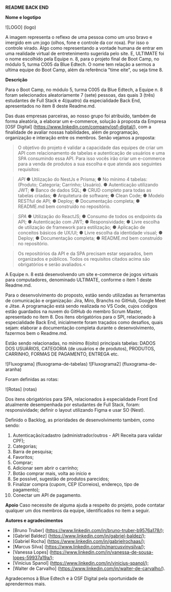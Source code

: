 **README BACK END**

**Nome e logotipo**

![LOGO] (logo)

A imagem representa o reflexo de uma pessoa como um urso bravo e imergido em um jogo (olhos, fone e controle da cor roxa). Por isso o controle virado. Algo como representando a vontade humana de entrar em uma realidade virtual de entretenimento sugerida pelo site.
E, ULTIMATE foi o nome escolhido pela Equipe n. 8, para o projeto final de Boot Camp, no módulo 5, turma C005 da Blue Edtech. O nome tem relação a sermos a ultima equipe do Boot Camp, além da referência "time eite", ou seja time 8.

**Descrição**

Para o Boot Camp, no módulo 5, turma C005 da Blue Edtech, a Equipe n. 8 foram selecionados aleatoriamente 7 (sete) pessoas, das quais 3 (três) estudantes de Full Stack e 4(quatro) da especialidade Back End, apresentados no item 8 deste Readme.md.

Das duas empresas parceiras, ao nosso grupo foi atribuído, também de forma aleatória, a elaborar um e-commerce, solução à proposta da Empresa [OSF Digital] (https://www.linkedin.com/company/osf-digital/), com a finalidade de avaliar nossas habilidades, além de programação, organização e interação entre os membros. Senão vejamos a proposta:

> O objetivo do projeto é validar a capacidade das equipes de criar um API com relacionamento de tabelas e autenticação de usuários e uma SPA consumindo essa API. Para isso vocês irão criar um e-commerce para a venda de produtos a sua escolha e que atenda aos seguintes requisitos:

> *API*
> ● Utilização do NestJs e Prisma;
> ● No mínimo 4 tabelas: (Produto; Categoria; Carrinho; Usuário).
> ● Autenticação utilizando JWT;
> ● Banco de dados SQL;
> ● CRUD completo para todas as tabelas criadas;
> ● Arquitetura de software;
> ● Clean Code;
> ● Modelo RESTful de API;
> ● Deploy;
> ● Documentação completa;
> ● README.md bem construído no repositório.

> *SPA*
> ● Utilização do ReactJS;
> ● Consumo de todos os endpoints da API;
> ● Autenticação com JWT;
> ● Responsividade;
> ● Livre escolha de utilização de framework para estilização;
> ● Aplicação de conceitos básicos de UX/UI;
> ● Livre escolha da identidade visual;
> ● Deploy;
> ● Documentação completa;
> ● README.md bem construído no repositório.

> Os repositórios da API e da SPA precisam estar separados, bem organizados e públicos. Todos os requisitos citados acima são obrigatórios e serão avaliados.<

A Equipe n. 8 está desenvolvendo um site e-commerce de jogos virtuais para computadores, denominado ULTIMATE, conforme o item 1 deste Readme.md.

Para o desenvolvimento do proposto, estão sendo utilizadas as ferramentas de comunicação e organização: Jira, Miro, Branchs no GitHub, Google Meet e Jitse. A programação está sendo realizada no VS Code, cujos códigos estão guardados na nuvem do GitHub do membro Scrum Master, apresentado no item 8.
Dos itens obrigatórios para o SPI, relacionado à especialidade Back End, inicialmente foram traçados como desafios, quais sejam: elaborar a documentação completa durante o desenvolvimento, fazermos bem o Readme.md.

Estão sendo relacionadas, no mínimo 8(oito) principais tabelas: DADOS DOS USUÁRIOS, CATEGORIA (de usuários e de produtos), PRODUTOS, CARRINHO, FORMAS DE PAGAMENTO, ENTREGA etc.

![Fluxograma] (fluxograma-de-tabelas)
![Fluxograma2] (fluxograma-de-aranha)

Foram definidas as rotas:

![Rotas] (rotas)

Dos itens obrigatórios para SPA, relacionados à especialidade Front End atualmente desempenhada por estudantes de Full Stack, foram: responsividade; definir o layout utilizando Figma e usar SO (Nest).

Definido o Backlog, as prioridades de desenvolvimento também, como sendo:

1. Autenticação/cadastro (administrador/outros - API Receita para validar CPF);
2. Categorias;
3. Barra de pesquisa;
4. Favoritos;
5. Comprar;
6. Adicionar sem abrir o carrinho;
7. Botão comprar mais, volta ao início e
8. Se possível, sugestão de produtos parecidos;
9. Finalizar compra (cupom, CEP (Correios), endereço, tipo de pagamento);
10. Conectar um API de pagamento.

**Apoio**
Caso necessite de alguma ajuda a respeito do projeto, pode contatar qualquer um dos membros da equipe, identificados no item a seguir.


**Autores e agradecimentos**
- [Bruno Truber] (https://www.linkedin.com/in/bruno-truber-b9576a178/);
- [Gabriel Baldez] (https://www.linkedin.com/in/gabriel-baldez/);
- [Gabriel Rocha] (https://www.linkedin.com/in/gabrielrochaas/);
- [Marcus Silva] (https://www.linkedin.com/in/marcusvinysilva/);
- [Vanessa Lopes] (https://www.linkedin.com/in/vanessa-de-sousa-lopes-59937a19a/);
- [Vinicius Spanol] (https://www.linkedin.com/in/vinicius-spanol/);
- [Walter de Carvalho] (https://www.linkedin.com/in/walter-de-carvalho/).

Agradecemos à Blue Edtech e à OSF Digital pela oportunidade de aprendermos mais. 
